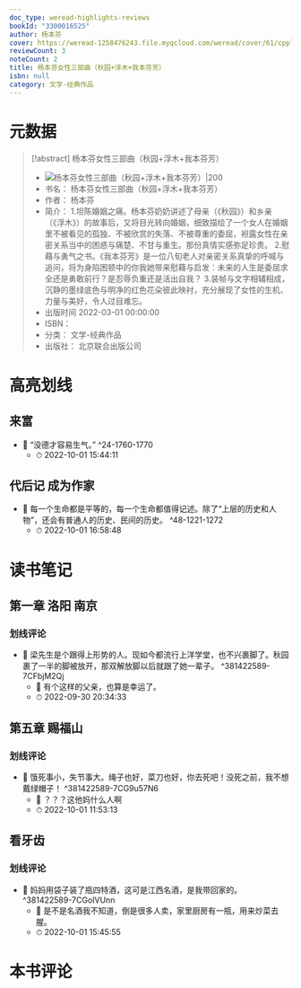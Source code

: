 ```yaml
---
doc_type: weread-highlights-reviews
bookId: "3300016525"
author: 杨本芬
cover: https://weread-1258476243.file.myqcloud.com/weread/cover/61/cpplatform_mcnfqr8991yzvtjfsrkchh/t7_cpplatform_mcnfqr8991yzvtjfsrkchh1677056636.jpg
reviewCount: 3
noteCount: 2
title: 杨本芬女性三部曲（秋园+浮木+我本芬芳）
isbn: null
category: 文学-经典作品
---
```

# 元数据
> [!abstract] 杨本芬女性三部曲（秋园+浮木+我本芬芳）
> - ![ 杨本芬女性三部曲（秋园+浮木+我本芬芳）|200](https://weread-1258476243.file.myqcloud.com/weread/cover/61/cpplatform_mcnfqr8991yzvtjfsrkchh/t7_cpplatform_mcnfqr8991yzvtjfsrkchh1677056636.jpg)
> - 书名： 杨本芬女性三部曲（秋园+浮木+我本芬芳）
> - 作者： 杨本芬
> - 简介： 1.坦陈婚姻之痛。杨本芬奶奶讲述了母亲（《秋园》）和乡亲（《浮木》）的故事后，又将目光转向婚姻，细致描绘了一个女人在婚姻里不被看见的孤独、不被欣赏的失落、不被尊重的委屈，袒露女性在亲密关系当中的困惑与痛楚、不甘与重生。那份真情实感弥足珍贵。 2.慰藉与勇气之书。《我本芬芳》是一位八旬老人对亲密关系真挚的呼喊与追问，将为身陷困顿中的你我她带来慰藉与启发：未来的人生是委屈求全还是勇敢前行？是忍辱负重还是活出自我？ 3.装帧与文字相辅相成，沉静的墨绿底色与明净的红色花朵彼此映衬，充分展现了女性的生机、力量与美好，令人过目难忘。
> - 出版时间 2022-03-01 00:00:00
> - ISBN： 
> - 分类： 文学-经典作品
> - 出版社： 北京联合出版公司

# 高亮划线

## 来富


- 📌 “没德才容易生气。” ^24-1760-1770
    - ⏱ 2022-10-01 15:44:11 
## 代后记 成为作家


- 📌 每一个生命都是平等的，每一个生命都值得记述。除了“上层的历史和人物”，还会有普通人的历史、民间的历史。 ^48-1221-1272
    - ⏱ 2022-10-01 16:58:48 
# 读书笔记

## 第一章 洛阳 南京

### 划线评论
- 📌 梁先生是个跟得上形势的人。现如今都流行上洋学堂，也不兴裹脚了。秋园裹了一半的脚被放开，那双解放脚以后就跟了她一辈子。  ^381422589-7CFbjM2Qj
    - 💭 有个这样的父亲，也算是幸运了。
    - ⏱ 2022-09-30 20:34:33
   
## 第五章 赐福山

### 划线评论
- 📌 饿死事小，失节事大。绳子也好，菜刀也好，你去死吧！没死之前，我不想戴绿帽子！  ^381422589-7CG9u57N6
    - 💭 ？？？这他妈什么人啊
    - ⏱ 2022-10-01 11:53:13
   
## 看牙齿

### 划线评论
- 📌 妈妈用袋子装了瓶四特酒，这可是江西名酒，是我带回家的。  ^381422589-7CGoIVUnn
    - 💭 是不是名酒我不知道，倒是很多人卖，家里厨房有一瓶，用来炒菜去腥。
    - ⏱ 2022-10-01 15:45:55
   
# 本书评论
